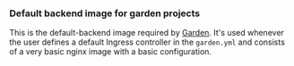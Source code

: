 ### Default backend image for garden projects

This is the default-backend image required by [Garden](https://github.com/garden-io/garden).
It's used whenever the user defines a default Ingress controller in the `garden.yml` and consists of a very basic nginx image with a basic configuration. 


